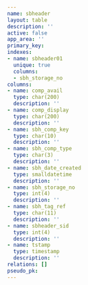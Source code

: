 ```yaml
---
name: sbheader
layout: table
description: ''
active: false
app_area: ''
primary_key: 
indexes:
- name: sbheader01
  unique: true
  columns:
  - sbh_storage_no
columns:
- name: comp_avail
  type: char(200)
  description: ''
- name: comp_display
  type: char(200)
  description: ''
- name: sbh_comp_key
  type: char(10)
  description: ''
- name: sbh_comp_type
  type: char(3)
  description: ''
- name: sbh_date_created
  type: smalldatetime
  description: ''
- name: sbh_storage_no
  type: int(4)
  description: ''
- name: sbh_tag_ref
  type: char(11)
  description: ''
- name: sbheader_sid
  type: int(4)
  description: ''
- name: tstamp
  type: timestamp
  description: ''
relations: []
pseudo_pk: 
---
```


